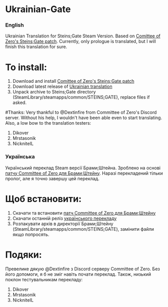 # Ukrainian-Gate
### English

Ukrainian Translation for Steins;Gate Steam Version. Based on [Comittee of Zero's Steins;Gate patch](https://github.com/CommitteeOfZero/sghd-patch/releases).
Currently, only prologue is translated, but I will finish this translation for sure.

# To install:
1. Download and install [Comittee of Zero's Steins;Gate patch](https://github.com/CommitteeOfZero/sghd-patch/releases)
2. Download latest release of [Ukrainian translation](https://github.com/LunaxD1al/Ukrainian-Gate/releases) 
3. Unpack archive to Steins;Gate directory (SteamLibrary/steamapps/common/STEINS;GATE), replace files if asked.

#Thanks:
Very thankful to @Dextinfire from Committee of Zero's Discord server. Without his help, I wouldn't have been able even to start translating.
Also, a low bow to the translation testers:
1. Dikover
2. Mrstasonik
3. NickniteIL


### Українська

Український переклад Steam версії Брами;Штейна. Зроблено на основі [патчу Committee of Zero для Брами;Штейну](https://github.com/CommitteeOfZero/sghd-patch/releases).
Наразі перекладений тільки пролог, але я точно завершу цей переклад.

# Щоб встановити:
1. Скачати та встановити [патч Committee of Zero для Брами;Штейну](https://github.com/CommitteeOfZero/sghd-patch/releases)
2. Скачати останній реліз [українського перекладу](https://github.com/LunaxD1al/Ukrainian-Gate/releases) 
3. Розпакувати архів в директорії Брами;Штейну (SteamLibrary/steamapps/common/STEINS;GATE), замінити файли якщо попросять.


# Подяки:
Превелике дякую @Dextinfire з Discord серверу Committee of Zero. Без його допомоги, я б не зміг навіть почати переклад.
Також, низький поклон тестувальникам перекладу:
1. Dikover
2. Mrstasonik
3. NickniteIL
